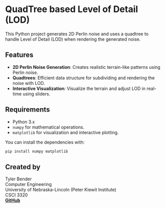 # QuadTree based Level of Detail (LOD)

This Python project generates 2D Perlin noise and uses a quadtree to handle Level of Detail (LOD) when rendering the generated noise.


## Features
- **2D Perlin Noise Generation**: Creates realistic terrain-like patterns using Perlin noise.
- **Quadtrees**: Efficient data structure for subdividing and rendering the noise with LOD.
- **Interactive Visualization**: Visualize the terrain and adjust LOD in real-time using sliders.

## Requirements
- Python 3.x
- `numpy` for mathematical operations.
- `matplotlib` for visualization and interactive plotting.

You can install the dependencies with:

```bash
pip install numpy matplotlib
```

## Created by
Tyler Bender \
Computer Engineering\
University of Nebraska-Lincoln (Peter Kiewit Institute)\
CSCI 3320\
[**GitHub**](https://github.com/tylerBender22/noise332)